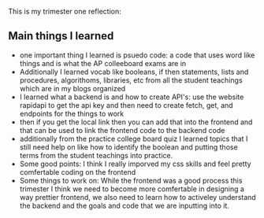 This is my trimester one reflection:
## Main things I learned
- one important thing I learned is psuedo code: a code that uses word like things and is what the AP colleeboard exams are in 
- Additionally I learned vocab like booleans, if then statements, lists and procedures, algorithoms, libraries, etc from all the student teachings which are in my blogs organized 
- I learned what a backend is and how to create API's: use the website rapidapi to get the api key and then need to create fetch, get, and endpoints for the things to work
- then if you get the local link then you can add that into the frontend and that can be used to link the frontend code to the backend code
- additionally from the practice college board quiz I learned topics that I still need help on like how to identify the boolean and putting those terms from the student teachings into practice. 
- Some good points: I think I really imporved my css skills and feel pretty comfertable coding on the frontend
- Some things to work on: While the frontend was a good process this trimester I think we need to become more comfertable in designing a way prettier frontend, we also need to learn how to activeley understand the backend and the goals and code that we are inputting into it. 

